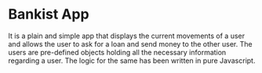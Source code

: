 # Bankist App

It is a plain and simple app that displays the current movements of a user and allows the user to ask for a loan and send money to the other user. The users are pre-defined objects holding all the necessary information regarding a user. The logic for the same has been written in pure Javascript.
